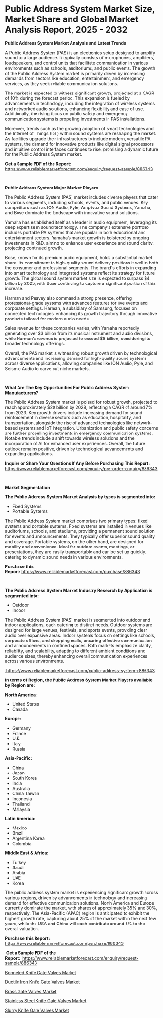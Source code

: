 <p><h1>Public Address System Market Size, Market Share and Global Market Analysis Report, 2025 - 2032</h1></p><p><strong>Public Address System Market Analysis and Latest Trends</strong></p>
<p><p>A Public Address System (PAS) is an electronics setup designed to amplify sound to a large audience. It typically consists of microphones, amplifiers, loudspeakers, and control units that facilitate communication in various environments such as schools, auditoriums, and public events. The growth of the Public Address System market is primarily driven by increasing demands from sectors like education, entertainment, and emergency services, as they seek reliable communication solutions.</p><p>The market is expected to witness significant growth, projected at a CAGR of 10% during the forecast period. This expansion is fueled by advancements in technology, including the integration of wireless systems and networked audio solutions, enhancing flexibility and ease of use. Additionally, the rising focus on public safety and emergency communication systems is propelling investments in PAS installations.</p><p>Moreover, trends such as the growing adoption of smart technologies and the Internet of Things (IoT) within sound systems are reshaping the market. As facilities upgrade their infrastructures to include modern, versatile PA systems, the demand for innovative products like digital signal processors and intuitive control interfaces continues to rise, promising a dynamic future for the Public Address System market.</p></p>
<p><strong>Get a Sample PDF of the Report:&nbsp;</strong> <a href="https://www.reliablemarketforecast.com/enquiry/request-sample/886343?utm_campaign=2130&utm_medium=2&utm_source=Github&utm_content=ia&utm_term=10042025&utm_id=public-address-system">https://www.reliablemarketforecast.com/enquiry/request-sample/886343</a></p>
<p>&nbsp;</p>
<p><strong>Public Address System Major Market Players</strong></p>
<p><p>The Public Address System (PAS) market includes diverse players that cater to various segments, including schools, events, and public venues. Key competitors such as ION Audio, Pyle, Amplivox Sound Systems, Yamaha, and Bose dominate the landscape with innovative sound solutions.</p><p>Yamaha has established itself as a leader in audio equipment, leveraging its deep expertise in sound technology. The company's extensive portfolio includes portable PA systems that are popular in both educational and entertainment sectors. Yamaha’s market growth is bolstered by ongoing investments in R&D, aiming to enhance user experience and sound clarity, projecting continued growth.</p><p>Bose, known for its premium audio equipment, holds a substantial market share. Its commitment to high-quality sound delivery positions it well in both the consumer and professional segments. The brand's efforts in expanding into smart technology and integrated systems reflect its strategy for future growth. The global sound system market size is expected to surpass $4 billion by 2025, with Bose continuing to capture a significant portion of this increase.</p><p>Harman and Peavey also command a strong presence, offering professional-grade systems with advanced features for live events and corporate settings. Harman, a subsidiary of Samsung, focuses on connected technologies, enhancing its growth trajectory through innovative products tailored for modern audio needs.</p><p>Sales revenue for these companies varies, with Yamaha reportedly generating over $3 billion from its musical instrument and audio divisions, while Harman’s revenue is projected to exceed $8 billion, considering its broader technology offerings.</p><p>Overall, the PAS market is witnessing robust growth driven by technological advancements and increasing demand for high-quality sound systems across diverse applications, allowing companies like ION Audio, Pyle, and Seismic Audio to carve out niche markets.</p></p>
<p>&nbsp;</p>
<p><strong>What Are The Key Opportunities For Public Address System Manufacturers?</strong></p>
<p><p>The Public Address System market is poised for robust growth, projected to reach approximately $20 billion by 2028, reflecting a CAGR of around 7% from 2023. Key growth drivers include increasing demand for sound reinforcement in diverse sectors such as education, hospitality, and transportation, alongside the rise of advanced technologies like network-based systems and IoT integration. Urbanization and public safety concerns are further propelling investments in emergency communication systems. Notable trends include a shift towards wireless solutions and the incorporation of AI for enhanced user experiences. Overall, the future outlook remains positive, driven by technological advancements and expanding applications.</p></p>
<p><strong>Inquire or Share Your Questions If Any Before Purchasing This Report:</strong> <a href="https://www.reliablemarketforecast.com/enquiry/pre-order-enquiry/886343?utm_campaign=2130&utm_medium=2&utm_source=Github&utm_content=ia&utm_term=10042025&utm_id=public-address-system">https://www.reliablemarketforecast.com/enquiry/pre-order-enquiry/886343</a></p>
<p>&nbsp;</p>
<p><strong>Market Segmentation</strong></p>
<p><strong>The Public Address System Market Analysis by types is segmented into:</strong></p>
<p><ul><li>Fixed Systems</li><li>Portable Systems</li></ul></p>
<p><p>The Public Address System market comprises two primary types: fixed systems and portable systems. Fixed systems are installed in venues like auditoriums, schools, and stadiums, providing a permanent sound solution for events and announcements. They typically offer superior sound quality and coverage. Portable systems, on the other hand, are designed for mobility and convenience. Ideal for outdoor events, meetings, or presentations, they are easily transportable and can be set up quickly, catering to dynamic sound needs in various environments.</p></p>
<p><strong>Purchase this Report:&nbsp;</strong><a href="https://www.reliablemarketforecast.com/purchase/886343?utm_campaign=2130&utm_medium=2&utm_source=Github&utm_content=ia&utm_term=10042025&utm_id=public-address-system">https://www.reliablemarketforecast.com/purchase/886343</a></p>
<p>&nbsp;</p>
<p><strong>The Public Address System Market Industry Research by Application is segmented into:</strong></p>
<p><ul><li>Outdoor</li><li>Indoor</li></ul></p>
<p><p>The Public Address System (PAS) market is segmented into outdoor and indoor applications, each catering to distinct needs. Outdoor systems are designed for large venues, festivals, and sports events, providing clear audio over expansive areas. Indoor systems focus on settings like schools, corporate offices, and shopping malls, ensuring effective communication and announcements in confined spaces. Both markets emphasize clarity, reliability, and scalability, adapting to different ambient conditions and audience sizes, thereby enhancing overall communication experiences across various environments.</p></p>
<p><a href="https://www.reliablemarketforecast.com/public-address-system-r886343?utm_campaign=2130&utm_medium=2&utm_source=Github&utm_content=ia&utm_term=10042025&utm_id=public-address-system">&nbsp;https://www.reliablemarketforecast.com/public-address-system-r886343</a></p>
<p><strong>In terms of Region, the Public Address System Market Players available by Region are:</strong></p>
<p>
    <p> <strong> North America: </strong>
        <ul>
            <li>United States</li>
            <li>Canada</li>
        </ul>
        </p> 
    <p> <strong> Europe: </strong>
        <ul>
            <li>Germany</li>
            <li>France</li>
            <li>U.K.</li>
            <li>Italy</li>
            <li>Russia</li>
        </ul>
        </p> 
    <p> <strong> Asia-Pacific: </strong>
        <ul>
            <li>China</li>
            <li>Japan</li>
            <li>South Korea</li>
            <li>India</li>
            <li>Australia</li>
            <li>China Taiwan</li>
            <li>Indonesia</li>
            <li>Thailand</li>
            <li>Malaysia</li>
        </ul>
        </p> 
    <p> <strong> Latin America: </strong>
        <ul>
            <li>Mexico</li>
            <li>Brazil</li>
            <li>Argentina Korea</li>
            <li>Colombia</li>
        </ul>
        </p> 
    <p> <strong> Middle East & Africa: </strong>
        <ul>
            <li>Turkey</li>
            <li>Saudi</li>
            <li>Arabia</li>
            <li>UAE</li>
            <li>Korea</li>
        </ul>
    </p>
    </p>
<p><p>The public address system market is experiencing significant growth across various regions, driven by advancements in technology and increasing demand for effective communication solutions. North America and Europe currently dominate the market, with shares of approximately 35% and 30%, respectively. The Asia-Pacific (APAC) region is anticipated to exhibit the highest growth rate, capturing about 25% of the market within the next few years, while the USA and China will each contribute around 5% to the overall valuation.</p></p>
<p><strong>Purchase this Report: </strong><a href="https://www.reliablemarketforecast.com/purchase/886343?utm_campaign=2130&utm_medium=2&utm_source=Github&utm_content=ia&utm_term=10042025&utm_id=public-address-system">https://www.reliablemarketforecast.com/purchase/886343</a></p>
<p>&nbsp;<strong>Get a Sample PDF of the Report:&nbsp;&nbsp;</strong><a href="https://www.reliablemarketforecast.com/enquiry/request-sample/886343?utm_campaign=2130&utm_medium=2&utm_source=Github&utm_content=ia&utm_term=10042025&utm_id=public-address-system">https://www.reliablemarketforecast.com/enquiry/request-sample/886343</a></p>
<p><strong></strong></p>
<p><p><a href="https://github.com/alejnaouare/Market-Research-Report-List-1/blob/main/bonneted-knife-gate-valves-market.md?utm_campaign=2130&utm_medium=2&utm_source=Github&utm_content=ia&utm_term=10042025&utm_id=public-address-system">Bonneted Knife Gate Valves Market</a></p><p><a href="https://github.com/bufkamaiahi7/Market-Research-Report-List-1/blob/main/ductile-iron-knife-gate-valves-market.md?utm_campaign=2130&utm_medium=2&utm_source=Github&utm_content=ia&utm_term=10042025&utm_id=public-address-system">Ductile Iron Knife Gate Valves Market</a></p><p><a href="https://github.com/jolinolooman/Market-Research-Report-List-1/blob/main/brass-gate-valves-market.md?utm_campaign=2130&utm_medium=2&utm_source=Github&utm_content=ia&utm_term=10042025&utm_id=public-address-system">Brass Gate Valves Market</a></p><p><a href="https://github.com/wyettillesr4/Market-Research-Report-List-1/blob/main/stainless-steel-knife-gate-valves-market.md?utm_campaign=2130&utm_medium=2&utm_source=Github&utm_content=ia&utm_term=10042025&utm_id=public-address-system">Stainless Steel Knife Gate Valves Market</a></p><p><a href="https://github.com/fraryatena85/Market-Research-Report-List-1/blob/main/slurry-knife-gate-valves-market.md?utm_campaign=2130&utm_medium=2&utm_source=Github&utm_content=ia&utm_term=10042025&utm_id=public-address-system">Slurry Knife Gate Valves Market</a></p></p>